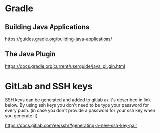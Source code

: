 # Gradle
## Building Java Applications
https://guides.gradle.org/building-java-applications/

## The Java Plugin
https://docs.gradle.org/current/userguide/java_plugin.html

# GitLab and SSH keys
SSH keys can be generated and added to gitlab as it's described in link below.
By using ssh keys you don't need to be type your password for every push. (in case you don't provide a password for your ssh key when you generate it)

https://docs.gitlab.com/ee/ssh/#generating-a-new-ssh-key-pair